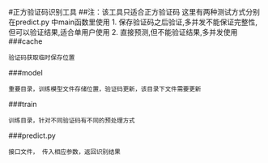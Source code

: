 #正方验证码识别工具
##注：该工具只适合正方验证码
    这里有两种测试方式分别在predict.py 中main函数里使用
        1. 保存验证码之后验证,多并发不能保证完整性,但可以验证结果,适合单用户使用
        2. 直接预测,但不能验证结果,多并发使用
###cache

    验证码获取临时保存位置
    
###model

    重要目录，训练模型文件存储位置，验证码更新，该目录下文件需要更新

###train

    训练目录，针对不同验证码有不同的预处理方式

###predict.py
    
    接口文件， 传入相应参数，返回识别结果
